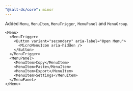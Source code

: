 ```yaml
---
"@salt-ds/core": minor
---
```


Added `Menu`, `MenuItem`, `MenuTrigger`, `MenuPanel` and `MenuGroup`.

```tsx
<Menu>
  <MenuTrigger>
    <Button variant="secondary" aria-label="Open Menu">
      <MicroMenuIcon aria-hidden />
    </Button>
  </MenuTrigger>
  <MenuPanel>
    <MenuItem>Copy</MenuItem>
    <MenuItem>Paste</MenuItem>
    <MenuItem>Export</MenuItem>
    <MenuItem>Settings</MenuItem>
  </MenuPanel>
</Menu>
```
